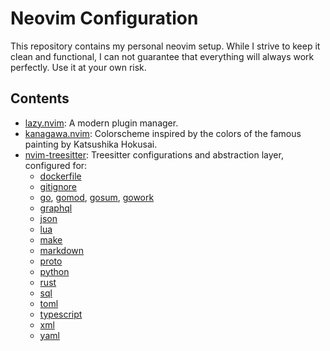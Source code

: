 # Neovim Configuration

This repository contains my personal neovim setup. While I strive to keep it
clean and functional, I can not guarantee that everything will always work
perfectly. Use it at your own risk.

## Contents

- [lazy.nvim](https://github.com/folke/lazy.nvim): A modern plugin manager.
- [kanagawa.nvim](https://github.com/rebelot/kanagawa.nvim): Colorscheme
  inspired by the colors of the famous painting by Katsushika Hokusai.
- [nvim-treesitter](https://github.com/nvim-treesitter/nvim-treesitter):
  Treesitter configurations and abstraction layer, configured for:
  - [dockerfile](https://github.com/camdencheek/tree-sitter-dockerfile)
  - [gitignore](https://github.com/shunsambongi/tree-sitter-gitignore)
  - [go](https://github.com/tree-sitter/tree-sitter-go),
     [gomod](https://github.com/camdencheek/tree-sitter-go-mod),
     [gosum](https://github.com/tree-sitter-grammars/tree-sitter-go-sum),
     [gowork](https://github.com/omertuc/tree-sitter-go-work)
  - [graphql](https://github.com/bkegley/tree-sitter-graphql)
  - [json](https://github.com/tree-sitter/tree-sitter-json)
  - [lua](https://github.com/tree-sitter-grammars/tree-sitter-lua)
  - [make](https://github.com/alemuller/tree-sitter-make)
  - [markdown](https://github.com/tree-sitter-grammars/tree-sitter-markdown)
  - [proto](https://github.com/treywood/tree-sitter-proto)
  - [python](https://github.com/tree-sitter/tree-sitter-python)
  - [rust](https://github.com/tree-sitter/tree-sitter-rust)
  - [sql](https://github.com/derekstride/tree-sitter-sql)
  - [toml](https://github.com/tree-sitter-grammars/tree-sitter-toml)
  - [typescript](https://github.com/tree-sitter/tree-sitter-typescript)
  - [xml](https://github.com/tree-sitter-grammars/tree-sitter-xml)
  - [yaml](https://github.com/tree-sitter-grammars/tree-sitter-yaml)
